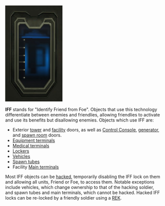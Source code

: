 ![](../images/IFF_small.jpg "IFF_small.jpg")

**IFF** stands for "Identify Friend from Foe". Objects that use this technology
differentiate between enemies and friendlies, allowing friendlies to activate
and use its benefits but disallowing enemies. Objects which use IFF are:

- Exterior [tower](../locations/Towers.md) and
  [facility](../locations/Facilities.md) doors, as well as
  [Control Console](../locations/Control_Console.md),
  [generator](../items/Generator.md), and
  [spawn room](../locations/Spawn_Room.md) doors.
- [Equipment terminals](../items/Equipment_Terminal.md)
- [Medical terminals](../items/Medical_Terminal.md)
- [Lockers](../items/Lockers.md)
- [Vehicles](../vehicles/index.md)
- [Spawn tubes](../items/Respawn_Tube.md)
- Facility [Main terminals](../items/Main_Terminal.md)

Most IFF objects can be [hacked](Hack.md), temporarily disabling the IFF lock on
them and allowing all units, Friend or Foe, to access them. Notable exceptions
include vehicles, which change ownership to that of the hacking soldier, and
spawn tubes and main terminals, which cannot be hacked. Hacked IFF locks can be
re-locked by a friendly soldier using a
[REK](../weapons/Remote_Electronics_Kit.md).
